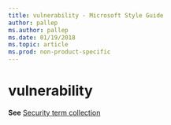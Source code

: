 ```yaml
---
title: vulnerability - Microsoft Style Guide
author: pallep
ms.author: pallep
ms.date: 01/19/2018
ms.topic: article
ms.prod: non-product-specific
---
```


# vulnerability

**See** [Security term collection](~/a-z-word-list-term-collections/term-collections/security-terms.md)
